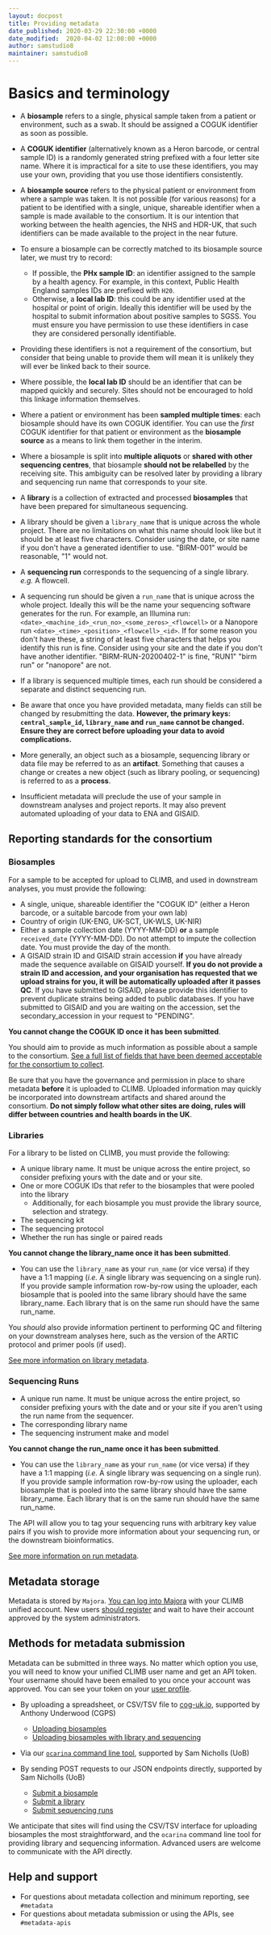 ```yaml
---
layout: docpost
title: Providing metadata
date_published: 2020-03-29 22:30:00 +0000
date_modified:  2020-04-02 12:00:00 +0000
author: samstudio8
maintainer: samstudio8
---
```


# Basics and terminology

* A **biosample** refers to a single, physical sample taken from a patient or environment, such as a swab. It should be assigned a COGUK identifier as soon as possible.
* A **COGUK identifier** (alternatively known as a Heron barcode, or central sample ID) is a randomly generated string prefixed with a four letter site name. Where it is impractical for a site to use these identifiers, you may use your own, providing that you use those identifiers consistently.
* A **biosample source** refers to the physical patient or environment from where a sample was taken.
It is not possible (for various reasons) for a patient to be identified with a single, unique, shareable identifier when a sample is made available to the consortium.
It is our intention that working between the health agencies, the NHS and HDR-UK, that such identifiers can be made available to the project in the near future.

* To ensure a biosample can be correctly matched to its biosample source later, we must try to record:
    * If possible, the **PHx sample ID**: an identifier assigned to the sample by a health agency. For example, in this context, Public Health England samples IDs are prefixed with `H20`.
    * Otherwise, a **local lab ID**: this could be any identifier used at the hospital or point of origin. Ideally this identifier will be used by the hospital to submit information about positive samples to SGSS. You must ensure you have permission to use these identifiers in case they are considered personally identifiable.
* Providing these identifiers is not a requirement of the consortium, but consider that being unable to provide them will mean it is unlikely they will ever be linked back to their source.
* Where possible, the **local lab ID** should be an identifier that can be mapped quickly and securely. Sites should not be encouraged to hold this linkage information themselves.

* Where a patient or environment has been **sampled multiple times**: each biosample should have its own COGUK identifier. You can use the *first* COGUK identifier for that patient or environment as the **biosample source** as a means to link them together in the interim.
* Where a biosample is split into **multiple aliquots** or **shared with other sequencing centres**, that biosample **should not be relabelled** by the receiving site. This ambiguity can be resolved later by providing a library and sequencing run name that corresponds to your site.

* A **library** is a collection of extracted and processed **biosamples** that have been prepared for simultaneous sequencing.
* A library should be given a `library_name` that is unique across the whole project. There are no limitations on what this name should look like but it should be at least five characters. Consider using the date, or site name if you don't have a generated identifier to use. "BIRM-001" would be reasonable, "1" would not.

* A **sequencing run** corresponds to the sequencing of a single library. *e.g.* A flowcell.
* A sequencing run should be given a `run_name` that is unique across the whole project. Ideally this will be the name your sequencing software generates for the run. For example, an Illumina run: `<date>_<machine_id>_<run_no>_<some_zeros>_<flowcell>` or a Nanopore run `<date>_<time>_<position>_<flowcell>_<id>`.
If for some reason you don't have these, a string of at least five characters that helps you identify this run is fine. Consider using your site and the date if you don't have another identifier. "BIRM-RUN-20200402-1" is fine, "RUN1" "birm run" or "nanopore" are not.
* If a library is sequenced multiple times, each run should be considered a separate and distinct sequencing run.

* Be aware that once you have provided metadata, many fields can still be changed by resubmitting the data. **However, the primary keys: `central_sample_id`, `library_name` and `run_name` cannot be changed. Ensure they are correct before uploading your data to avoid complications.**

* More generally, an object such as a biosample, sequencing library or data file may be referred to as an **artifact**. Something that causes a change or creates a new object (such as library pooling, or sequencing) is referred to as a **process**.

* Insufficient metadata will preclude the use of your sample in downstream analyses and project reports. It may also prevent automated uploading of your data to ENA and GISAID.

## Reporting standards for the consortium

### Biosamples

For a sample to be accepted for upload to CLIMB, and used in downstream analyses, you must provide the following:

* A single, unique, shareable identifier the "COGUK ID" (either a Heron barcode, or a suitable barcode from your own lab)
* Country of origin (UK-ENG, UK-SCT, UK-WLS, UK-NIR)
* Either a sample collection date (YYYY-MM-DD) **or** a sample `received_date` (YYYY-MM-DD). Do not attempt to impute the collection date. You must provide the day of the month.
* A GISAID strain ID and GISAID strain accession **if** you have already made the sequence available on GISAID yourself. **If you do not provide a strain ID and accession, and your organisation has requested that we upload strains for you, it will be automatically uploaded after it passes QC**. If you have submitted to GISAID, please provide this identifier to prevent duplicate strains being added to public databases. If you have submitted to GISAID and you are waiting on the accession, set the secondary_accession in your request to "PENDING".

**You cannot change the COGUK ID once it has been submitted**.

You should aim to provide as much information as possible about a sample to the consortium. 
[See a full list of fields that have been deemed acceptable for the consortium to collect](majora/add_sample).

Be sure that you have the governance and permission in place to share metadata **before** it is uploaded to CLIMB. Uploaded information may quickly be incorporated into downstream artifacts and shared around the consortium. **Do not simply follow what other sites are doing, rules will differ between countries and health boards in the UK**.

### Libraries

For a library to be listed on CLIMB, you must provide the following:

* A unique library name. It must be unique across the entire project, so consider prefixing yours with the date and or your site.
* One or more COGUK IDs that refer to the biosamples that were pooled into the library
    * Additionally, for each biosample you must provide the library source, selection and strategy.
* The sequencing kit
* The sequencing protocol
* Whether the run has single or paired reads

**You cannot change the library_name once it has been submitted**.
* You can use the `library_name` as your `run_name` (or vice versa) if they have a 1:1 mapping (*i.e.* A single library was sequencing on a single run). If you provide sample information row-by-row using the uploader, each biosample that is pooled into the same library should have the same library_name. Each library that is on the same run should have the same run_name.

You *should* also provide information pertinent to performing QC and filtering on your downstream analyses here, such as the version of the ARTIC protocol and primer pools (if used).

[See more information on library metadata](majora/add_library).

### Sequencing Runs

* A unique run name. It must be unique across the entire project, so consider prefixing yours with the date and or your site if you aren't using the run name from the sequencer.
* The corresponding library name
* The sequencing instrument make and model

**You cannot change the run_name once it has been submitted**.
* You can use the `library_name` as your `run_name` (or vice versa) if they have a 1:1 mapping (*i.e.* A single library was sequencing on a single run). If you provide sample information row-by-row using the uploader, each biosample that is pooled into the same library should have the same library_name. Each library that is on the same run should have the same run_name.

The API will allow you to tag your sequencing runs with arbitrary key value pairs if you wish to provide more information about your sequencing run, or the downstream bioinformatics.

[See more information on run metadata](majora/add_sequencing).


## Metadata storage

Metadata is stored by `Majora`. [You can log into Majora](https://majora.covid19.climb.ac.uk/) with your CLIMB unified account. New users [should register](https://majora.covid19.climb.ac.uk/forms/register) and wait to have their account approved by the system administrators.

## Methods for metadata submission

Metadata can be submitted in three ways.
No matter which option you use, you will need to know your unified CLIMB user name and get an API token.
Your username should have been emailed to you once your account was approved. You can see your token on your [user profile](https://majora.covid19.climb.ac.uk/accounts/profile/).

* By uploading a spreadsheet, or CSV/TSV file to [cog-uk.io](https://metadata.docs.cog-uk.io/), supported by Anthony Underwood (CGPS)
    * [Uploading biosamples](https://metadata.docs.cog-uk.io/bulk-upload-1/bulk-upload)
    * [Uploading biosamples with library and sequencing](https://metadata.docs.cog-uk.io/bulk-upload-1/samples-and-sequencing)
* Via our [`ocarina` command line tool](https://github.com/SamStudio8/ocarina/), supported by Sam Nicholls (UoB)

* By sending POST requests to our JSON endpoints directly, supported by Sam Nicholls (UoB)
    * [Submit a biosample](majora/add_sample)
    * [Submit a library](majora/add_library)
    * [Submit sequencing runs](majora/add_sequencing)

We anticipate that sites will find using the CSV/TSV interface for uploading biosamples the most straightforward, and the `ocarina` command line tool for providing library and sequencing information. Advanced users are welcome to communicate with the API directly.

## Help and support

* For questions about metadata collection and minimum reporting, see `#metadata`
* For questions about metadata submission or using the APIs, see `#metadata-apis`

